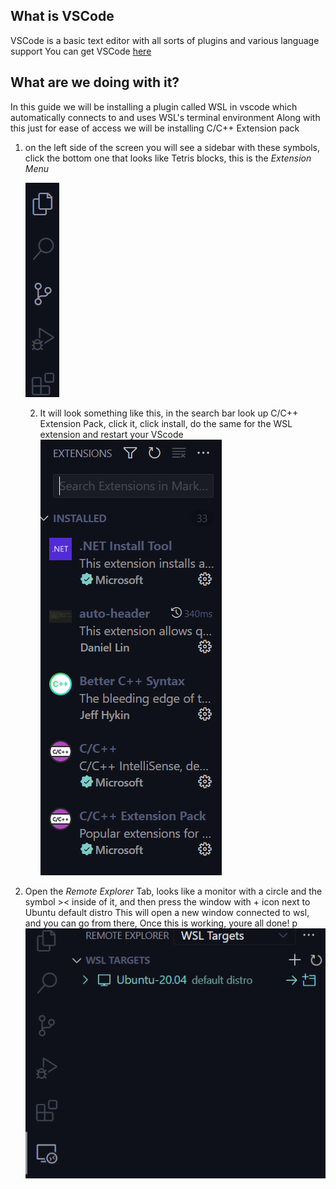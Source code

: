 
## What is VSCode

VSCode is a basic text editor with all sorts of plugins and various language support
You can get VSCode [here](https://code.visualstudio.com/download)

## What are we doing with it?
In this guide we will be installing a plugin called WSL in vscode which automatically connects to and uses WSL's terminal environment
Along with this just for ease of access we will be installing C/C++ Extension pack

1. on the left side of the screen you will see a sidebar with these symbols, click the bottom one that looks like Tetris blocks, this is the *Extension Menu*  
   
   ![Sidebar](sidebar.png)
   
   2. It will look something like this, in the search bar look up C/C++ Extension Pack, click it, click install, do the same for the WSL extension and restart your VScode    
 ![Extension Menu](extension_menu.png)
3. Open the *Remote Explorer* Tab, looks like a monitor with a circle and the symbol 
   \>< inside of it, and then press the window with + icon next to Ubuntu default distro This will open a new window connected to wsl, and you can go from there, Once this is working, youre all done!  p
   ![Remote Explorer](remotes.png)
